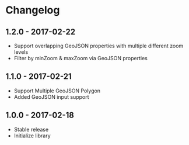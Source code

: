 
# Changelog

## 1.2.0 - 2017-02-22

- Support overlapping GeoJSON properties with multiple different zoom levels
- Filter by minZoom & maxZoom via GeoJSON properties

## 1.1.0 - 2017-02-21

- Support Multiple GeoJSON Polygon
- Added GeoJSON input support

## 1.0.0 - 2017-02-18

- Stable release
- Initialize library